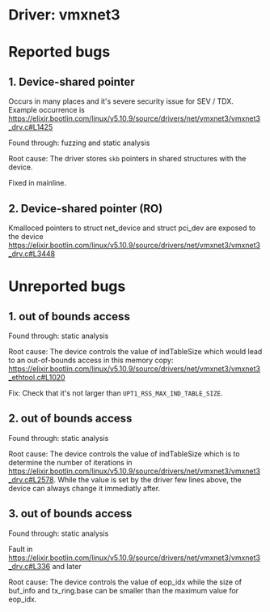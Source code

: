# Driver: vmxnet3

# Reported bugs
## 1. Device-shared pointer

Occurs in many places and it's severe security issue for SEV / TDX.
Example occurrence is https://elixir.bootlin.com/linux/v5.10.9/source/drivers/net/vmxnet3/vmxnet3_drv.c#L1425

Found through: fuzzing and static analysis

Root cause:
The driver stores `skb` pointers in shared structures with the device.

Fixed in mainline.

## 2. Device-shared pointer (RO)
Kmalloced pointers to struct net_device and struct pci_dev are exposed to the device
https://elixir.bootlin.com/linux/v5.10.9/source/drivers/net/vmxnet3/vmxnet3_drv.c#L3448

# Unreported bugs
## 1. out of bounds access

Found through: static analysis 

Root cause:
The device controls the value of indTableSize which would lead to an out-of-bounds access in this memory copy: https://elixir.bootlin.com/linux/v5.10.9/source/drivers/net/vmxnet3/vmxnet3_ethtool.c#L1020

Fix:
Check that it's not larger than `UPT1_RSS_MAX_IND_TABLE_SIZE`.

## 2. out of bounds access

Found through: static analysis

Root cause:
The device controls the value of indTableSize which is to determine the number of iterations in https://elixir.bootlin.com/linux/v5.10.9/source/drivers/net/vmxnet3/vmxnet3_drv.c#L2578.
While the value is set by the driver few lines above, the device can always change it immediatly after.

## 3. out of bounds access

Found through: static analysis

Fault in https://elixir.bootlin.com/linux/v5.10.9/source/drivers/net/vmxnet3/vmxnet3_drv.c#L336 and later

Root cause:
The device controls the value of eop_idx while the size of buf_info and tx_ring.base can be smaller than the maximum value for eop_idx.
